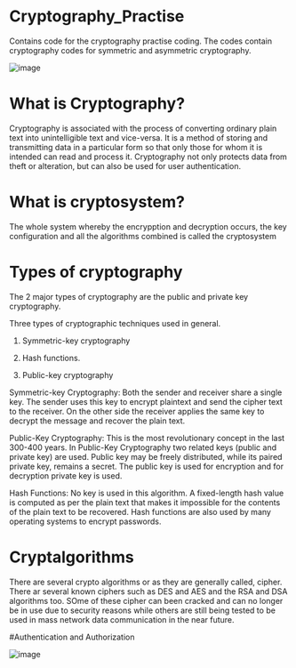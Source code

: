 # Cryptography_Practise
Contains code for the cryptography practise coding. The codes contain cryptography codes for symmetric and asymmetric cryptography.

![image](https://user-images.githubusercontent.com/68814937/194497417-dec71caf-4472-4d5d-bc0b-71adec30b7b7.png)


# What is Cryptography?
Cryptography is associated with the process of converting ordinary plain text into unintelligible text and vice-versa. It is a method of storing and transmitting data in a particular form so that only those for whom it is intended can read and process it. Cryptography not only protects data from theft or alteration, but can also be used for user authentication.

# What is cryptosystem?
The whole system whereby the encrypption and decryption occurs, the key configuration and all the algorithms combined is called the cryptosystem

# Types of cryptography
The 2 major types of cryptography are the public and private key cryptography. 

Three types of cryptographic techniques used in general.

1. Symmetric-key cryptography

2. Hash functions.

3. Public-key cryptography

Symmetric-key Cryptography: Both the sender and receiver share a single key. The sender uses this key to encrypt plaintext and send the cipher text to the receiver. On the other side the receiver applies the same key to decrypt the message and recover the plain text.

Public-Key Cryptography: This is the most revolutionary concept in the last 300-400 years. In Public-Key Cryptography two related keys (public and private key) are used. Public key may be freely distributed, while its paired private key, remains a secret. The public key is used for encryption and for decryption private key is used.

Hash Functions: No key is used in this algorithm. A fixed-length hash value is computed as per the plain text that makes it impossible for the contents of the plain text to be recovered. Hash functions are also used by many operating systems to encrypt passwords.

# Cryptalgorithms
There are several crypto algorithms or as they are generally called, cipher. There ar several known ciphers such as DES and AES and the RSA and DSA algorithms too. SOme of these cipher can been cracked and can no longer be in use due to security reasons while others are still being tested to be used in mass network data communication in the near future.

#Authentication and Authorization

![image](https://user-images.githubusercontent.com/68814937/194498245-c4f59222-e0be-4b49-b83d-a1ee06b5ec27.png)


